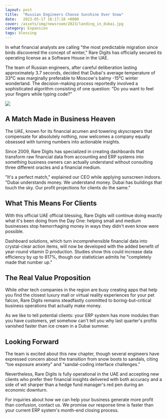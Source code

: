 ```yaml
---
layout: post
title:  "Russian Engineers Choose Sunshine Over Snow"
date:   2023-05-17 16:17:18 +0800
cover: /assets/img/newsroom/2023/landing_in_dubai.jpg
category: Expansion
tags: blessing
---
```


In what financial analysts are calling "the most predictable migration since birds discovered the concept of winter," Rare Digits has officially secured its operating license as a Software House in the UAE. 

The team of Russian engineers, after careful deliberation lasting approximately 3.7 seconds, decided that Dubai's average temperature of 33°C was marginally preferable to Moscow's balmy -15°C winter wonderland. The decision-making process reportedly involved a sophisticated algorithm consisting of one question: "Do you want to feel your fingers while typing code?"

<div class="full-width">
  <img src="{{ page.cover }}" />
</div>

## A Match Made in Business Heaven

The UAE, known for its financial acumen and towering skyscrapers that compensate for absolutely nothing, now welcomes a company equally obsessed with turning numbers into actionable insights. 

Since 2009, Rare Digits has specialized in creating dashboards that transform raw financial data from accounting and ERP systems into something business owners can actually understand without consulting three different oracles and a financial medium.

"It's a perfect match," explained our CEO while applying sunscreen indoors. "Dubai understands money. We understand money. Dubai has buildings that touch the sky. Our profit projections for clients do the same."

## What This Means For Clients

With this official UAE official blessing, Rare Digits will continue doing exactly what it's been doing from the Day One: helping small and medium businesses stop hemorrhaging money in ways they didn't even know were possible.

Dashboard solutions, which turn incomprehensible financial data into crystal-clear action items, will now be developed with the added benefit of year-round vitamin D production. Studies show this could increase data efficiency by up to 817%, though our statistician admits he "completely made that number up."

## The Real Value Proposition

While other tech companies in the region are busy creating apps that help you find the closest luxury mall or virtual reality experiences for your pet falcon, Rare Digits remains steadfastly committed to boring-but-critical business operations that actually make money.

As we like to tell potential clients: your ERP system has more modules than you have customers, yet somehow can't tell you why last quarter's profits vanished faster than ice cream in a Dubai summer.

## Looking Forward

The team is excited about this new chapter, though several engineers have expressed concern about the transition from snow boots to sandals, citing "toe exposure anxiety" and "sandal-coding interface challenges."

Nevertheless, Rare Digits is fully operational in the UAE and accepting new clients who prefer their financial insights delivered with both accuracy and a side of wit sharper than a hedge fund manager's red pen during an economic downturn.

For inquiries about how we can help your business generate more profit than confusion, contact us. We promise our response time is faster than your current ERP system's month-end closing process.